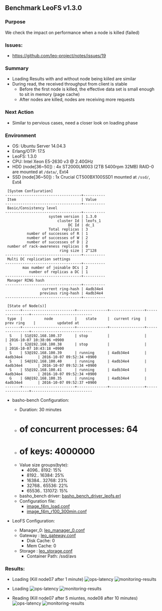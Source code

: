 ## Benchmark LeoFS v1.3.0

### Purpose
We check the impact on performance when a node is killed (failed)

### Issues:
* https://github.com/leo-project/notes/issues/19

### Summary
- Loading Results with and without node being kiiled are similar
- During read, the received throughput from client is stable
    - Before the first node is killed, the effective data set is small enough to sit in memory (page cache)
    - After nodes are killed, nodes are receiving more requests

### Next Action
- Similar to pervious cases, need a closer look on loading phase

### Environment

* OS: Ubuntu Server 14.04.3
* Erlang/OTP: 17.5
* LeoFS: 1.3.0
* CPU: Intel Xeon E5-2630 v3 @ 2.40GHz
* HDD (node[36~50]) : 4x ST2000LM003 (2TB 5400rpm 32MB) RAID-0 are mounted at `/data/`, Ext4
* SSD (node[36~50]) : 1x Crucial CT500BX100SSD1 mounted at `/ssd/`, Ext4

```
 [System Confiuration]
-----------------------------------+----------
 Item                              | Value
-----------------------------------+----------
 Basic/Consistency level
-----------------------------------+----------
                    system version | 1.3.0
                        cluster Id | leofs_1
                             DC Id | dc_1
                    Total replicas | 3
          number of successes of R | 1
          number of successes of W | 2
          number of successes of D | 2
 number of rack-awareness replicas | 0
                         ring size | 2^128
-----------------------------------+----------
 Multi DC replication settings
-----------------------------------+----------
        max number of joinable DCs | 2
           number of replicas a DC | 1
-----------------------------------+----------
 Manager RING hash
-----------------------------------+----------
                 current ring-hash | 4adb34e4
                previous ring-hash | 4adb34e4
-----------------------------------+----------

 [State of Node(s)]
-------+------------------------+--------------+----------------+----------------+----------------------------
 type  |          node          |    state     |  current ring  |   prev ring    |          updated at
-------+------------------------+--------------+----------------+----------------+----------------------------
  S    | S1@192.168.100.37      | stop         |                |                | 2016-10-07 10:38:06 +0900
  S    | S2@192.168.100.38      | stop         |                |                | 2016-10-07 10:43:18 +0900
  S    | S3@192.168.100.39      | running      | 4adb34e4       | 4adb34e4       | 2016-10-07 09:52:34 +0900
  S    | S4@192.168.100.40      | running      | 4adb34e4       | 4adb34e4       | 2016-10-07 09:52:34 +0900
  S    | S5@192.168.100.41      | running      | 4adb34e4       | 4adb34e4       | 2016-10-07 09:52:34 +0900
  G    | G0@192.168.100.35      | running      | 4adb34e4       | 4adb34e4       | 2016-10-07 09:52:37 +0900
-------+------------------------+--------------+----------------+----------------+----------------------------

```

* basho-bench Configuration:
    * Duration: 30 minutes
    * # of concurrent processes: 64
    * # of keys: 4000000
    * Value size groups(byte):
        *    4096..   8192: 15%
        *    8192..  16384: 25%
        *   16384..  32768: 23%
        *   32768..  65536: 22%
        *   65536.. 131072: 15%
    * basho_bench driver: [basho_bench_driver_leofs.erl](https://github.com/leo-project/basho_bench/blob/master/src/basho_bench_driver_leofs.erl)
    * Configuration file: 
        * [image_f4m_load.conf](load/image_f4m_load.conf)
        * [image_f4m_r100_300min.conf](read_kill/image_f4m_r100_300min.conf)

* LeoFS Configuration:
    * Manager_0: [leo_manager_0.conf](conf/G0/leo_manager.conf)
    * Gateway  : [leo_gateway.conf](conf/G0/leo_gateway.conf)
        * Disk Cache: 0
        * Mem Cache:  0
    * Storage  : [leo_storage.conf](conf/S0/leo_storage.conf)
        * Container Path: /ssd/avs

### Results:
* Loading (Kill node07 after 1 minute)
    ![ops-latency](load_kill/summary.png)
    ![monitoring-results](grafana_load_kill.png)

* Loading
    ![ops-latency](load/summary.png)
    ![monitoring-results](grafana_load.png)

* Reading (Kill node07 after 5 miuntes, node08 after 10 minutes)
    ![ops-latency](read_kill/summary.png)
    ![monitoring-results](grafana_read_kill.png)
